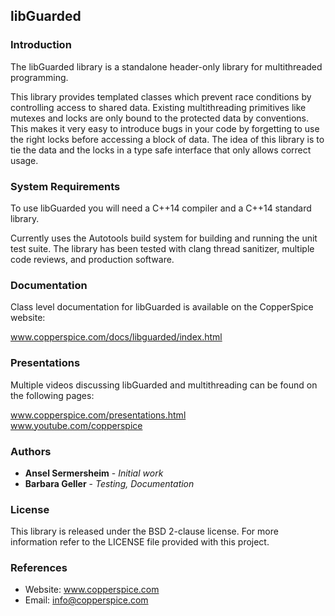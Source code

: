 ## libGuarded

### Introduction

The libGuarded library is a standalone header-only library for multithreaded programming.

This library provides templated classes which prevent race conditions by controlling access
to shared data. Existing multithreading primitives like mutexes and locks are only bound
to the protected data by conventions. This makes it very easy to introduce bugs in your code
by forgetting to use the right locks before accessing a block of data. The idea of this
library is to tie the data and the locks in a type safe interface that only allows correct usage.


### System Requirements

To use libGuarded you will need a C++14 compiler and a C++14 standard library.

Currently uses the Autotools build system for building and running the unit test suite.
The library has been tested with clang thread sanitizer, multiple code reviews, and production software.


### Documentation

Class level documentation for libGuarded is available on the CopperSpice website:

www.copperspice.com/docs/libguarded/index.html


### Presentations

Multiple videos discussing libGuarded and multithreading can be found on the following pages:

www.copperspice.com/presentations.html <br>
www.youtube.com/copperspice



### Authors

* **Ansel Sermersheim** - *Initial work*
* **Barbara Geller** - *Testing, Documentation*


### License

This library is released under the BSD 2-clause license. For more information refer to the
LICENSE file provided with this project.


### References

* Website: www.copperspice.com
* Email:   info@copperspice.com
